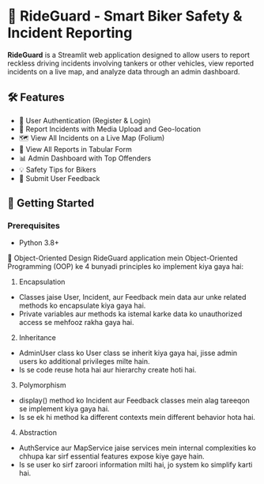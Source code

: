 # 🚨 RideGuard - Smart Biker Safety & Incident Reporting

**RideGuard** is a Streamlit web application designed to allow users to report reckless driving incidents involving tankers or other vehicles, view reported incidents on a live map, and analyze data through an admin dashboard.

## 🛠️ Features

- 🔐 User Authentication (Register & Login)
- 🚴 Report Incidents with Media Upload and Geo-location
- 🗺️ View All Incidents on a Live Map (Folium)
- 📄 View All Reports in Tabular Form
- 📊 Admin Dashboard with Top Offenders
- 💡 Safety Tips for Bikers
- 💬 Submit User Feedback

## 🚀 Getting Started

### Prerequisites

- Python 3.8+

 🧠 Object-Oriented Design
RideGuard application mein Object-Oriented Programming (OOP) ke 4 bunyadi principles ko implement kiya gaya hai:
1. Encapsulation
- Classes jaise User, Incident, aur Feedback mein data aur unke related methods ko encapsulate kiya gaya hai.
- Private variables aur methods ka istemal karke data ko unauthorized access se mehfooz rakha gaya hai.

2. Inheritance
- AdminUser class ko User class se inherit kiya gaya hai, jisse admin users ko additional privileges milte hain.
- Is se code reuse hota hai aur hierarchy create hoti hai.

3. Polymorphism
- display() method ko Incident aur Feedback classes mein alag tareeqon se implement kiya gaya hai.
- Is se ek hi method ka different contexts mein different behavior hota hai.

4. Abstraction
- AuthService aur MapService jaise services mein internal complexities ko chhupa kar sirf essential features expose kiye gaye hain.
- Is se user ko sirf zaroori information milti hai, jo system ko simplify karti hai.

